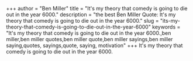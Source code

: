 +++
author = "Ben Miller"
title = "It's my theory that comedy is going to die out in the year 6000."
description = "the best Ben Miller Quote: It's my theory that comedy is going to die out in the year 6000."
slug = "its-my-theory-that-comedy-is-going-to-die-out-in-the-year-6000"
keywords = "It's my theory that comedy is going to die out in the year 6000.,ben miller,ben miller quotes,ben miller quote,ben miller sayings,ben miller saying,quotes, sayings,quote, saying, motivation"
+++
It's my theory that comedy is going to die out in the year 6000.
